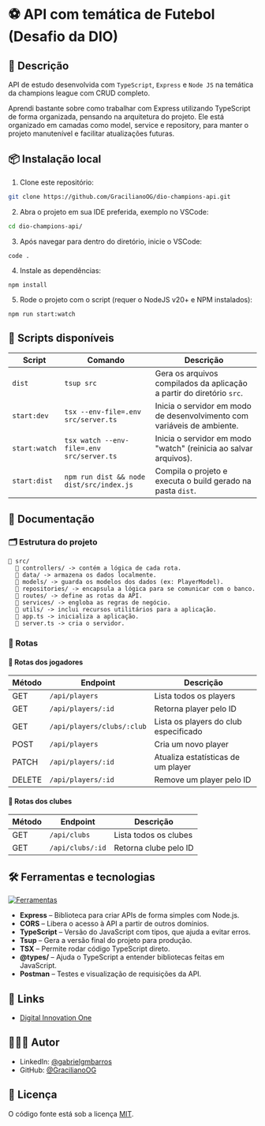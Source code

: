 # ⚽ API com temática de Futebol (Desafio da DIO)

## 📖 Descrição

API de estudo desenvolvida com `TypeScript`, `Express` e `Node JS` na temática da champions league com CRUD completo.

Aprendi bastante sobre como trabalhar com Express utilizando TypeScript de forma organizada, pensando na arquitetura do projeto. Ele está organizado em camadas como model, service e repository, para manter o projeto manutenível e facilitar atualizações futuras.

## 📦 Instalação local

1. Clone este repositório:

```bash
git clone https://github.com/GracilianoOG/dio-champions-api.git
```

2. Abra o projeto em sua IDE preferida, exemplo no VSCode:

```bash
cd dio-champions-api/
```

3. Após navegar para dentro do diretório, inicie o VSCode:

```base
code .
```

4. Instale as dependências:

```
npm install
```

5. Rode o projeto com o script (requer o NodeJS v20+ e NPM instalados):

```
npm run start:watch
```

## 📜 Scripts disponíveis

| Script        | Comando                                   | Descrição                                                               |
| ------------- | ----------------------------------------- | ----------------------------------------------------------------------- |
| `dist`        | `tsup src`                                | Gera os arquivos compilados da aplicação a partir do diretório `src`.   |
| `start:dev`   | `tsx --env-file=.env src/server.ts`       | Inicia o servidor em modo de desenvolvimento com variáveis de ambiente. |
| `start:watch` | `tsx watch --env-file=.env src/server.ts` | Inicia o servidor em modo "watch" (reinicia ao salvar arquivos).        |
| `start:dist`  | `npm run dist && node dist/src/index.js`  | Compila o projeto e executa o build gerado na pasta `dist`.             |

## 📒 Documentação

### 🗂️ Estrutura do projeto

```
📁 src/
  📁 controllers/ -> contém a lógica de cada rota.
  📁 data/ -> armazena os dados localmente.
  📁 models/ -> guarda os modelos dos dados (ex: PlayerModel).
  📁 repositories/ -> encapsula a lógica para se comunicar com o banco.
  📁 routes/ -> define as rotas da API.
  📁 services/ -> engloba as regras de negócio.
  📁 utils/ -> inclui recursos utilitários para a aplicação.
  📄 app.ts -> inicializa a aplicação.
  📄 server.ts -> cria o servidor.
```

### 🔀 Rotas

#### 📍 Rotas dos jogadores

| Método | Endpoint                   | Descrição                             |
| ------ | -------------------------- | ------------------------------------- |
| GET    | `/api/players`             | Lista todos os players                |
| GET    | `/api/players/:id`         | Retorna player pelo ID                |
| GET    | `/api/players/clubs/:club` | Lista os players do club especificado |
| POST   | `/api/players`             | Cria um novo player                   |
| PATCH  | `/api/players/:id`         | Atualiza estatísticas de um player    |
| DELETE | `/api/players/:id`         | Remove um player pelo ID              |

#### 📍 Rotas dos clubes

| Método | Endpoint         | Descrição             |
| ------ | ---------------- | --------------------- |
| GET    | `/api/clubs`     | Lista todos os clubes |
| GET    | `/api/clubs/:id` | Retorna clube pelo ID |

## 🛠️ Ferramentas e tecnologias

[![Ferramentas](https://skillicons.dev/icons?i=ts,js,nodejs,express,npm,vscode,postman)](https://skillicons.dev)

- **Express** – Biblioteca para criar APIs de forma simples com Node.js.
- **CORS** – Libera o acesso à API a partir de outros domínios.
- **TypeScript** – Versão do JavaScript com tipos, que ajuda a evitar erros.
- **Tsup** – Gera a versão final do projeto para produção.
- **TSX** – Permite rodar código TypeScript direto.
- **@types/** – Ajuda o TypeScript a entender bibliotecas feitas em JavaScript.
- **Postman** – Testes e visualização de requisições da API.

## 🔗 Links

- [Digital Innovation One](https://www.dio.me/)

## 🧑🏻‍💻 Autor

- LinkedIn: [@gabrielgmbarros](https://www.linkedin.com/in/gabrielgmbarros)
- GitHub: [@GracilianoOG](https://github.com/GracilianoOG)

## 📝 Licença

O código fonte está sob a licença [MIT](./LICENSE).
